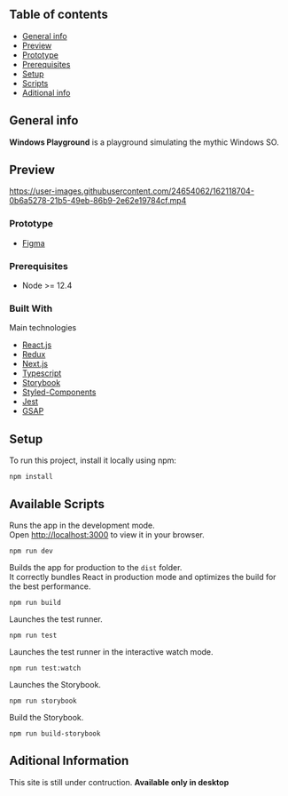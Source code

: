 ## Table of contents
* [General info](#general-info)
* [Preview](#preview)
* [Prototype](#prototype)
* [Prerequisites](#prerequisites)
* [Setup](#setup)
* [Scripts](#available-scripts)
* [Aditional info](#aditional-information)

## General info
<b>Windows Playground</b> is a playground simulating the mythic Windows SO.

## Preview
https://user-images.githubusercontent.com/24654062/162118704-0b6a5278-21b5-49eb-86b9-2e62e19784cf.mp4
 
### Prototype
* [Figma](https://www.figma.com/file/tE51s4kfTQ08tRXEIUR9qI/Windows-Playground?node-id=0%3A1)

### Prerequisites

* Node >= 12.4

### Built With

Main technologies

* [React.js](https://reactjs.org/)
* [Redux](https://redux.js.org/)
* [Next.js](https://nextjs.org/)
* [Typescript](https://www.typescriptlang.org/)
* [Storybook](https://storybook.js.org/)
* [Styled-Components](https://styled-components.com/)
* [Jest](https://jestjs.io/)
* [GSAP](https://greensock.com/gsap/)

## Setup
To run this project, install it locally using npm:

```
npm install
```

## Available Scripts

Runs the app in the development mode.\
Open [http://localhost:3000](http://localhost:3000) to view it in your browser.

```
npm run dev
```

Builds the app for production to the `dist` folder.\
It correctly bundles React in production mode and optimizes the build for the best performance.

```
npm run build
```

Launches the test runner.

```
npm run test
```

Launches the test runner  in the interactive watch mode.

```
npm run test:watch
```

Launches the Storybook.

```
npm run storybook
```

Build the Storybook.

```
npm run build-storybook
```

## Aditional Information
This site is still under contruction.
<b>Available only in desktop</b>
